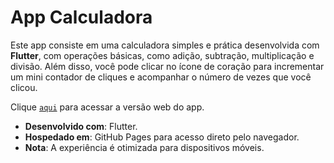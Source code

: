 # App Calculadora

Este app consiste em uma calculadora simples e prática desenvolvida com **Flutter**, com operações básicas, como adição, subtração, multiplicação e divisão. Além disso, você pode clicar no ícone de coração para incrementar um mini contador de cliques e acompanhar o número de vezes que você clicou.  

 
Clique [`aqui`](https://avrilstihler.github.io/app-calculadora/) para acessar a versão web do app.


- **Desenvolvido com**: Flutter.  
- **Hospedado em**: GitHub Pages para acesso direto pelo navegador.  
- **Nota**: A experiência é otimizada para dispositivos móveis.  

